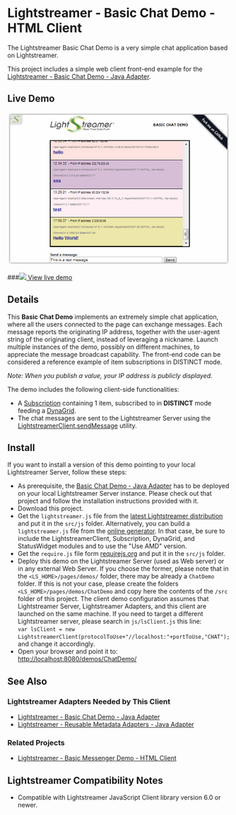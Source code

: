 # Lightstreamer - Basic Chat Demo - HTML Client #
<!-- START DESCRIPTION lightstreamer-example-chat-client-javascript -->

The Lightstreamer Basic Chat Demo is a very simple chat application based on Lightstreamer.

This project includes a simple web client front-end example for the [Lightstreamer - Basic Chat Demo - Java Adapter](https://github.com/Weswit/Lightstreamer-example-Chat-adapter-java).

## Live Demo

[![screenshot](screen_chat_large.png)](http://demos.lightstreamer.com/ChatDemo)

###[![](http://demos.lightstreamer.com/site/img/play.png) View live demo](http://demos.lightstreamer.com/ChatDemo)

## Details

This <b>Basic Chat Demo</b> implements an extremely simple chat application, where all the users connected to the page can exchange messages. Each message reports the originating IP address, together with the user-agent string of the originating client, instead of leveraging a nickname.
Launch multiple instances of the demo, possibly on different machines, to appreciate the message broadcast capability.
The front-end code can be considered a reference example of item subscriptions in DISTINCT mode.

*Note: When you publish a value, your IP address is publicly displayed.*

The demo includes the following client-side functionalities:
* A [Subscription](http://www.lightstreamer.com/docs/client_javascript_uni_api/Subscription.html) containing 1 item, subscribed to in <b>DISTINCT</b> mode feeding a [DynaGrid](http://www.lightstreamer.com/docs/client_javascript_uni_api/DynaGrid.html).
* The chat messages are sent to the Lightstreamer Server using the [LightstreamerClient.sendMessage](http://www.lightstreamer.com/docs/client_javascript_uni_api/LightstreamerClient.html#sendMessage) utility.

<!-- END DESCRIPTION lightstreamer-example-chat-client-javascript -->

## Install
If you want to install a version of this demo pointing to your local Lightstreamer Server, follow these steps:
* As prerequisite, the [Basic Chat Demo - Java Adapter](https://github.com/Weswit/Lightstreamer-example-Chat-adapter-java) has to be deployed on your local Lightstreamer Server instance. Please check out that project and follow the installation instructions provided with it.
* Download this project.
* Get the `lightstreamer.js` file from the [latest Lightstreamer distribution](http://www.lightstreamer.com/download) 
   and put it in the `src/js` folder. Alternatively, you can build a `lightstreamer.js` file from the 
   [online generator](http://www.lightstreamer.com/docs/client_javascript_tools/generator.html).
   In that case, be sure to include the LightstreamerClient, Subscription, DynaGrid, and StatusWidget modules and to use the "Use AMD" version.
*  Get the `require.js` file form [requirejs.org](http://requirejs.org/docs/download.html) and put it in the `src/js` folder.
* Deploy this demo on the Lightstreamer Server (used as Web server) or in any external Web Server. If you choose the former, please note that in the `<LS_HOME>/pages/demos/` folder, there may be already a `ChatDemo` folder. If this is not your case, please create the folders `<LS_HOME>/pages/demos/ChatDemo` and copy here the contents of the `/src` folder of this project.
The client demo configuration assumes that Lightstreamer Server, Lightstreamer Adapters, and this client are launched on the same machine. If you need to target a different Lightstreamer server, please search in `js/lsClient.js` this line:<BR/> `var lsClient = new LightstreamerClient(protocolToUse+"//localhost:"+portToUse,"CHAT");`<BR/> and change it accordingly.
* Open your browser and point it to: [http://localhost:8080/demos/ChatDemo/](http://localhost:8080/demos/ChatDemo/)

## See Also

### Lightstreamer Adapters Needed by This Client
<!-- START RELATED_ENTRIES -->

* [Lightstreamer - Basic Chat Demo - Java Adapter](https://github.com/Weswit/Lightstreamer-example-Chat-adapter-java)
* [Lightstreamer - Reusable Metadata Adapters - Java Adapter](https://github.com/Weswit/Lightstreamer-example-ReusableMetadata-adapter-java)

<!-- END RELATED_ENTRIES -->

### Related Projects

* [Lightstreamer - Basic Messenger Demo - HTML Client](https://github.com/Weswit/Lightstreamer-example-Messenger-client-javascript)

## Lightstreamer Compatibility Notes

- Compatible with Lightstreamer JavaScript Client library version 6.0 or newer.
